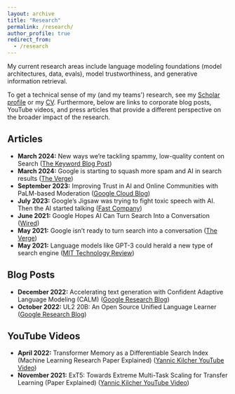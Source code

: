 ```yaml
---
layout: archive
title: "Research"
permalink: /research/
author_profile: true
redirect_from:
  - /research
---
```


My current research areas include language modeling foundations (model architectures, data, evals), model trustworthiness, and generative information retrieval.

To get a technical sense of my (and my teams') research, see my [Scholar profile](https://scholar.google.com/citations?user=bmXpOd8AAAAJ&hl=en)
or my [CV](../files/metzler-cv.pdf). Furthermore, below are links to corporate blog posts, YouTube videos,
and press articles that provide a different perspective on the broader impact of the research.

## Articles
* **March 2024:** New ways we’re tackling spammy, low-quality content on Search ([The Keyword Blog Post](https://blog.google/products/search/google-search-update-march-2024/))
* **March 2024:** Google is starting to squash more spam and AI in search results ([The Verge](https://www.theverge.com/2024/3/5/24091099/google-search-high-quality-results-spam-ai-content))
* **September 2023:** Improving Trust in AI and Online Communities with PaLM-based Moderation ([Google Cloud Blog](https://cloud.google.com/blog/products/ai-machine-learning/google-cloud-text-moderation))
* **July 2023:** Google’s Jigsaw was trying to fight toxic speech with AI. Then the AI started talking ([Fast Company](https://www.fastcompany.com/90929549/google-jigsaw-toxic-speech-ai))
* **June 2021:** Google Hopes AI Can Turn Search Into a Conversation ([Wired](https://www.wired.com/story/google-hopes-ai-turn-search-conversation/))
* **May 2021:** Google isn’t ready to turn search into a conversation ([The Verge](https://www.theverge.com/2021/5/26/22454513/google-future-of-search-conversation-ai-mum-lamda))
* **May 2021:** Language models like GPT-3 could herald a new type of search engine ([MIT Technology Review](https://www.technologyreview.com/2021/05/14/1024918/language-models-gpt3-search-engine-google/))

## Blog Posts
* **December 2022:** Accelerating text generation with Confident Adaptive Language Modeling (CALM) ([Google Research Blog](https://blog.research.google/2022/12/accelerating-text-generation-with.html))
* **October 2022:** UL2 20B: An Open Source Unified Language Learner ([Google Research Blog](https://blog.research.google/2022/10/ul2-20b-open-source-unified-language.html))

## YouTube Videos
* **April 2022:** Transformer Memory as a Differentiable Search Index (Machine Learning Research Paper Explained)
  ([Yannic Kilcher YouTube Video](https://www.youtube.com/watch?v=qlB0TPBQ7YY&ab_channel=YannicKilcher))
* **November 2021:** ExT5: Towards Extreme Multi-Task Scaling for Transfer Learning (Paper Explained) ([Yannic Kilcher YouTube Video](https://www.youtube.com/watch?v=FbRcbM4T-50&ab_channel=YannicKilcher))
